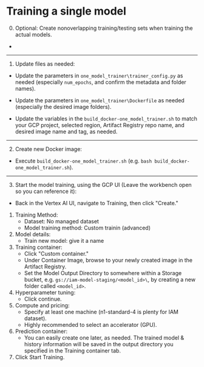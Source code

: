 # Training a single model

0. Optional: Create nonoverlapping training/testing sets when training the actual models.

-

-----

1. Update files as needed:

- Update the parameters in `one_model_trainer\trainer_config.py` as needed (especially `num_epochs`, and confirm the metadata and folder names).

- Update the parameters in `one_model_trainer\Dockerfile` as needed (especially the desired image folders).

- Update the variables in the `build_docker-one_model_trainer.sh` to match your GCP project, selected region, Artifact Registry repo name, and desired image name and tag, as needed.

-----

2. Create new Docker image:

- Execute `build_docker-one_model_trainer.sh` (e.g. `bash build_docker-one_model_trainer.sh`).

-----

3. Start the model training, using the GCP UI (Leave the workbench open so you can reference it):

- Back in the Vertex AI UI, navigate to Training, then click "Create."

1. Training Method:
    * Dataset: No managed dataset
    * Model training method: Custom trainin (advanced)
2. Model details:
    * Train new model: give it a name
3. Training container:
    * Click "Custom container."
    * Under Container Image, browse to your newly created image in the Artifact Registry.
    * Set the Model Output Directory to somewhere within a Storage bucket, e.g. `gs://iam-model-staging/<model_id>\`, by creating a new folder called `<model_id>`.
4. Hyperparameter tuning:
    * Click continue.
5. Compute and pricing:
    * Specify at least one machine (n1-standard-4 is plenty for IAM dataset).
    * Highly recommended to select an accelerator (GPU).
6. Prediction container:
    * You can easily create one later, as needed.  The trained model & history information will be saved in the output directory you specified in the Training container tab.
7. Click Start Training.